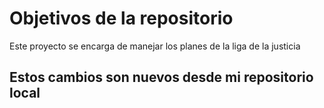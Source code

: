 # Objetivos de la repositorio

Este proyecto se encarga de manejar los planes de la liga de la justicia


## Estos cambios son nuevos  desde mi repositorio local 